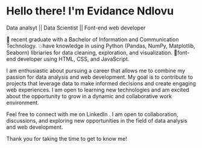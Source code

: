 # Hello there! I'm Evidance Ndlovu

Data analsyt || Data Scientist || Font-end web developer
 
💖 recent graduate with a Bachelor of Information and Communication Technology.
💥have knowledge in using Python (Pandas, NumPy, Matplotlib, Seaborn) libriaries for data cleaning, exploration, and visualization.
💝font-end developer using HTML, CSS, and JavaScript.

I am enthusiastic about pursuing a career that allows me to combine my passion for data analysis and web development. My goal is to contribute to projects that leverage data to make informed decisions and create engaging web experiences. I am open to learning new technologies and am excited about the opportunity to grow in a dynamic and collaborative work environment.

Feel free to connect with me on LinkedIn . I am open to collaboration, discussions, and exploring new opportunities in the field of data analysis and web development.

Thank you for taking the time to get to know me!
